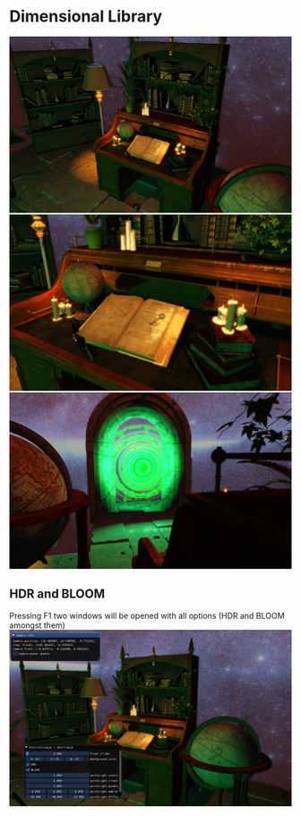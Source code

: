 # Dimensional Library 

![p1](https://github.com/PetarP02/dimensionalLibraryGrafikaProjekat/blob/master/image1.png?raw=true)
![p2](https://github.com/PetarP02/dimensionalLibraryGrafikaProjekat/blob/master/image2.png?raw=true)
![p3](https://github.com/PetarP02/dimensionalLibraryGrafikaProjekat/blob/master/image3.png?raw=true)

## HDR and BLOOM

Pressing F1 two windows will be opened with all options (HDR and BLOOM amongst them)
![p3](https://github.com/PetarP02/dimensionalLibraryGrafikaProjekat/blob/master/image4.png?raw=true)
